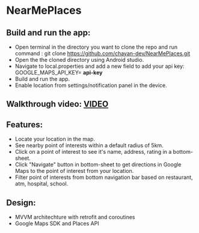 # NearMePlaces

## Build and run the app:
- Open terminal in the directory you want to clone the repo and run command : git clone https://github.com/chayan-dev/NearMePlaces.git
- Open the the cloned directory using Android studio.
- Navigate to local.properties and add a new field to add your api key: GOOGLE_MAPS_API_KEY= **api-key**
- Build and run the app.
- Enable location from settings/notification panel in the device.

## Walkthrough video:  [VIDEO](https://drive.google.com/file/d/1chytYZspP5VlJgVXqdC_mlllw19cZGHl/view?usp=share_link)

## Features:
- Locate your location in the map.
- See nearby point of interests within a default radius of 5km.
- Click on a point of interest to see it's name, address, rating in a bottom-sheet.
- Click "Navigate" button in bottom-sheet to get directions in Google Maps to the point of interest from your location.
- Filter point of interests from bottom navigation bar based on restaurant, atm, hospital, school.

## Design:
- MVVM architechture with retrofit and coroutines
- Google Maps SDK and Places API
